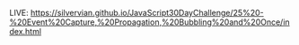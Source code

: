 LIVE: https://silvervian.github.io/JavaScript30DayChallenge/25%20-%20Event%20Capture,%20Propagation,%20Bubbling%20and%20Once/index.html
